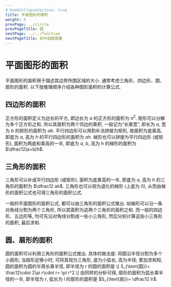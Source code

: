 ```yaml
---
# bookCollapseSection: true
title: 平面图形的面积
weight: 5
prevPage: ../circle
prevPageTitle: 圆
nextPage: ../../function
nextPageTitle: 初中函数提要
---
```


# 平面图形的面积

平面图形的面积用于描述其边界所围区域的大小. 通常考虑三角形、四边形、圆、扇形的面积. 以下按推理顺序介绍各种图形面积的计算公式.

## 四边形的面积

正方形的面积定义为边长的平方, 即边长为 $a$ 的正方形的面积为 $a^2$. 矩形可以分解为多个正方形之和, 所以其面积为两个邻边的乘积, 一般记为“长乘宽”, 即长为 $a$, 宽为 $b$ 的矩形的面积为 $ab$. 平行四边形可以用割补法拼接为矩形, 故面积为底乘高, 即底为 $a$, 高为 $h$ 的平行四边形的面积为 $ah$. 梯形也可以拼接为平行四边形 (或矩形), 面积为两底和乘高的一半, 即底为 $a$, $b$, 高为 $h$ 的梯形的面积为 $\dfrac12(a+b)h$.

## 三角形的面积

三角形可以补成平行四边形 (或矩形), 面积为底乘高的一半, 即底为 $a$, 高为 $h$ 的三角形的面积为 $\dfrac12 ah$. 三角形也可以视为退化的梯形 (上底为 $0$), 从而由梯形的面积公式也可得三角形的面积公式.

一般的平面图形的面积公式, 都可以由三角形的面积公式推出. 如梯形可以沿一条对角线分割为两个三角形, 所以其面积为这两个三角形的面积之和. 而一般的四边形、五边形等, 均可先沿对角线分割成一些小三角形, 然后分别计算这些小三角形的面积, 最后求和.

## 圆、扇形的面积

圆的面积可以利用三角形的面积公式推出. 具体的做法是: 将圆沿半径分割为多个小扇形; 当扇形足够小时, 可将其视为三角形, 底为小弧长, 高为半径; 累加求和知, 圆的面积为圆的半周长乘半径, 即半径为 $r$ 的圆的面积是 \\[
    S_{\text{圆}}= \frac12\cdot 2\pi r\cdot r= \pi r^2.\\]
由同样的分析可得, 扇形的面积为弧长乘半径的一半, 即半径为 $r$, 弧长为 $l$ 的扇形的面积是 $S_{\text{扇}}= \dfrac12 lr$.
